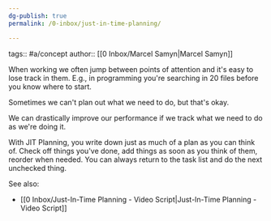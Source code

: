 ```yaml
---
dg-publish: true
permalink: /0-inbox/just-in-time-planning/

---
```


tags:: #a/concept 
author:: [[0 Inbox/Marcel Samyn\|Marcel Samyn]]

When working we often jump between points of attention and it's easy to lose track in them. E.g., in programming you're searching in 20 files before you know where to start.

Sometimes we can't plan out what we need to do, but that's okay.

We can drastically improve our performance if we track what we need to do as we're doing it.

With JIT Planning, you write down just as much of a plan as you can think of. Check off things you've done, add things as soon as you think of them, reorder when needed. You can always return to the task list and do the next unchecked thing.

See also:
- [[0 Inbox/Just-In-Time Planning - Video Script\|Just-In-Time Planning - Video Script]]